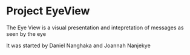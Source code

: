 # Project EyeView
The Eye View is a visual presentation and intepretation of messages as seen by the eye

It was started by Daniel Nanghaka and Joannah Nanjekye
